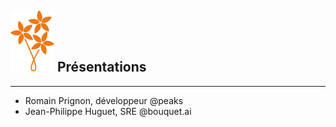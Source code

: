 ## ![bouquet](images/bouquet_small.svg) Présentations
---
* Romain Prignon, développeur @peaks
* Jean-Philippe Huguet, SRE @bouquet.ai
